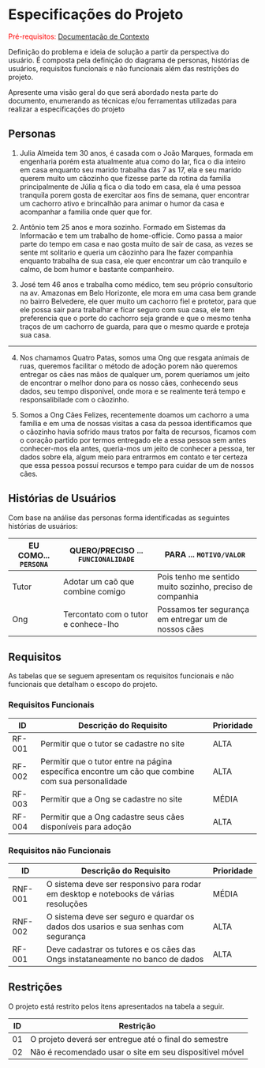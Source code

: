 # Especificações do Projeto

<span style="color:red">Pré-requisitos: <a href="1-Documentação de Contexto.md"> Documentação de Contexto</a></span>

Definição do problema e ideia de solução a partir da perspectiva do usuário. É composta pela definição do  diagrama de personas, histórias de usuários, requisitos funcionais e não funcionais além das restrições do projeto.

Apresente uma visão geral do que será abordado nesta parte do documento, enumerando as técnicas e/ou ferramentas utilizadas para realizar a especificações do projeto

## Personas

1. Julia Almeida tem 30 anos, é casada com o João Marques, formada em engenharia porém esta atualmente atua como do lar, fica o dia inteiro em casa enquanto seu marido trabalha das 7 as 17, ela e seu marido querem muito um cãozinho que fizesse parte da rotina da familia principalmente de Júlia q fica o dia todo em casa, ela é uma pessoa tranquila porem gosta de exercitar aos fins de semana, quer encontrar um cachorro ativo e brincalhão para animar o humor da casa e acompanhar a familia onde quer que for.

2. Antônio tem 25 anos e mora sozinho. Formado em Sistemas da Informacão e tem um trabalho de home-officie. Como passa a maior parte do tempo em casa e nao gosta muito de sair de casa, as vezes se sente mt solitario e queria um cãozinho para lhe fazer companhia enquanto trabalha de sua casa, ele quer encontrar um cão tranquilo e calmo, de bom humor e bastante companheiro. 

3. José tem 46 anos e trabalha como médico, tem seu próprio consultorio na av. Amazonas em Belo Horizonte, ele mora em uma casa bem grande no bairro Belvedere, ele quer muito um cachorro fiel e protetor, para que ele possa sair para trabalhar e ficar seguro com sua casa, ele tem preferencia que o porte do cachorro seja grande e que o mesmo tenha traços de um cachorro de guarda, para que o mesmo quarde e proteja sua casa.

----------------------------------------------------------------------------------------------------------------------------------------------------------------------------------------------------------------------------

4. Nos chamamos Quatro Patas, somos uma Ong que resgata animais de ruas, queremos facilitar o método de adoção porem não queremos entregar os cães nas mãos de qualquer um, porem queríamos um jeito de encontrar o melhor dono para os nosso cães, conhecendo seus dados, seu tempo disponivel, onde mora e se realmente terá tempo e responsalibilade com o cãozinho.

5. Somos a Ong Cães Felizes, recentemente doamos um cachorro a uma família e em uma de nossas visitas a casa da pessoa identificamos que o cãozinho havia sofrido maus tratos por falta de recursos, ficamos com o coração partido por termos entregado ele a essa pessoa sem antes conhecer-mos ela antes, queria-mos um jeito de conhecer a pessoa, ter dados sobre ela, algum meio para entrarmos em contato e ter certeza que essa pessoa possuí recursos e tempo para cuidar de um de nossos cães.


## Histórias de Usuários

Com base na análise das personas forma identificadas as seguintes histórias de usuários:

|EU COMO... `PERSONA`| QUERO/PRECISO ... `FUNCIONALIDADE` |PARA ... `MOTIVO/VALOR`                                   |
|--------------------|------------------------------------|------------------------------------------------------    |
|Tutor               | Adotar um caõ que combine comigo   | Pois tenho me sentido muito sozinho, preciso de companhia|
|Ong                 |Tercontato com o tutor e conhece-lho| Possamos ter segurança em entregar um de nossos cães     |


## Requisitos

As tabelas que se seguem apresentam os requisitos funcionais e não funcionais que detalham o escopo do projeto.

### Requisitos Funcionais

|ID    | Descrição do Requisito  | Prioridade |
|------|-----------------------------------------|----|
|RF-001| Permitir que o tutor se cadastre no site | ALTA | 
|RF-002| Permitir que o tutor entre na página específica encontre um cão que combine com sua personalidade | ALTA | 
|RF-003| Permitir que a Ong se cadastre no site | MÉDIA | 
|RF-004| Permitir que a Ong cadastre seus cães disponíveis para adoção | ALTA | 

### Requisitos não Funcionais

|ID     | Descrição do Requisito  |Prioridade |
|-------|-------------------------|----|
|RNF-001| O sistema deve ser responsivo para rodar em desktop e notebooks de várias resoluções | MÉDIA | 
|RNF-002| O sistema deve ser seguro e quardar os dados dos usarios e sua senhas com segurança | ALTA | 
|RF-001| Deve cadastrar os tutores e os cães das Ongs instataneamente no banco de dados  |  ALTA | 


## Restrições

O projeto está restrito pelos itens apresentados na tabela a seguir.

|ID| Restrição                                               |
|--|---------------------------------------------------------|
|01| O projeto deverá ser entregue até o final do semestre   |
|02| Não é recomendado usar o site em seu dispositivel móvel |        |


